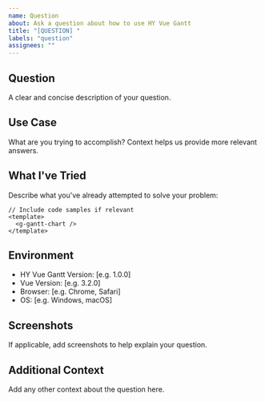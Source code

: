```yaml
---
name: Question
about: Ask a question about how to use HY Vue Gantt
title: "[QUESTION] "
labels: "question"
assignees: ""
---
```


## Question

A clear and concise description of your question.

## Use Case

What are you trying to accomplish? Context helps us provide more relevant answers.

## What I've Tried

Describe what you've already attempted to solve your problem:

```vue
// Include code samples if relevant
<template>
  <g-gantt-chart />
</template>
```

## Environment

- HY Vue Gantt Version: [e.g. 1.0.0]
- Vue Version: [e.g. 3.2.0]
- Browser: [e.g. Chrome, Safari]
- OS: [e.g. Windows, macOS]

## Screenshots

If applicable, add screenshots to help explain your question.

## Additional Context

Add any other context about the question here.
